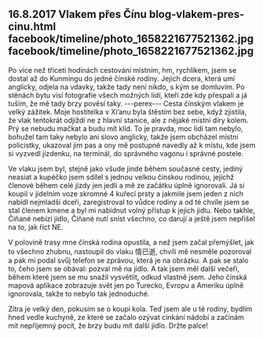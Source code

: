 16.8.2017
Vlakem přes Čínu
blog-vlakem-pres-cinu.html
facebook/timeline/photo_1658221677521362.jpg
facebook/timeline/photo_1658221677521362.jpg
--------------

Po více než třiceti hodinách cestování místním, hm, rychlíkem, jsem se dostal až do Kunmingu do jedné čínské rodiny. Jejich dcera, která umí anglicky, odjela na vdavky, takže tady není nikdo, s kým se domluvím. Po stěnách bytu visí fotografie všech možných lidí, kteří zde kdy přespali a já tuším, že mě tady brzy pověsí taky.
---perex---
Cesta čínským vlakem je velký zážitek. Moje hostitelka v Xi’anu byla štěstím bez sebe, když zjistila, že vlak tentokrát odjíždí ne z hlavní stanice, ale z nějaké místní díry kolem. Prý se nebudu mačkat a budu mít klid. To je pravda, moc lidí tam nebylo, bohužel tam taky nebylo ani slovo anglicky, takže jsem obcházel místní policistky, ukazoval jim pas a ony mě postupně navedly až k místu, kde jsem si vyzvedl jízdenku, na terminál, do správného vagonu i správné postele.

Ve vlaku jsem byl, stejně jako všude jinde během současné cesty, jediný neasiat a kupéčko jsem sdílel s jednou velkou čínskou rodinou, jejíchž členové během celé jízdy jen jedli a mě ze začátku úplně ignorovali. Já si koupil v jídelním voze skromné 4 kuřecí prsty a jakmile jsem jeden z nich nabídl nejmladší dceři, zaregistroval to vůdce rodiny a od té chvíle jsem se stal členem kmene a byl mi nabídnut volný přístup k jejich jídlu. Nebo takhle, Číňané nebízí jídlo, Číňané nutí sníst všechno, co darují a ještě jsem nepřišel na to, jak říct NE.

V polovině trasy mne čínská rodina opustila, a než jsem začal přemýšlet, jak to všechno zhubnu, nastoupil do vlaku 情已逝, chvíli mě nesměle pozoroval a pak mi podal svůj telefon se zprávou, která je na obrázku. A pak se stalo to, čeho jsem se obával: pozval mě na jídlo. A tak jsem měl další večeři, během které jsem se mu snažil vysvětlit, odkud vlastně jsem. Jeho čínská mapová aplikace zobrazuje svět jen po Turecko, Evropu a Ameriku úplně ignorovala, takže to nebylo tak jednoduché.

Zítra je velký den, pokusim se o koupi kola. Teď jsem ale u té rodiny, bydlím hned vedle kuchyně, ze které se začalo ozývat cinkání nádobí a začínám mít nepříjemný pocit, že brzy budu mít další jídlo. Držte palce!